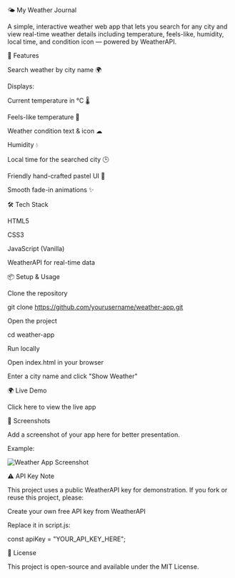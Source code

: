 🌤 My Weather Journal

A simple, interactive weather web app that lets you search for any city and view real-time weather details including temperature, feels-like, humidity, local time, and condition icon — powered by WeatherAPI.

🚀 Features

Search weather by city name 🌍

Displays:

Current temperature in °C 🌡

Feels-like temperature 🤗

Weather condition text & icon ☁

Humidity 💧

Local time for the searched city 🕒

Friendly hand-crafted pastel UI 🎨

Smooth fade-in animations ✨

🛠 Tech Stack

HTML5

CSS3

JavaScript (Vanilla)

WeatherAPI for real-time data

📦 Setup & Usage

Clone the repository

git clone https://github.com/yourusername/weather-app.git


Open the project

cd weather-app


Run locally

Open index.html in your browser

Enter a city name and click "Show Weather"

🌍 Live Demo

Click here to view the live app

📸 Screenshots

Add a screenshot of your app here for better presentation.

Example:

![Weather App Screenshot](screenshot.png)

⚠️ API Key Note

This project uses a public WeatherAPI key for demonstration.
If you fork or reuse this project, please:

Create your own free API key from WeatherAPI

Replace it in script.js:

const apiKey = "YOUR_API_KEY_HERE";

📜 License

This project is open-source and available under the MIT License.